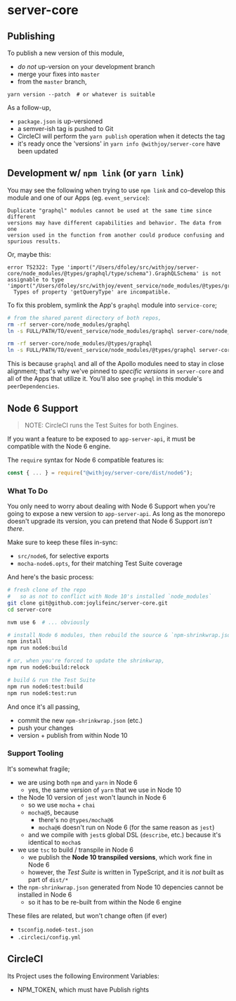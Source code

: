 # server-core


## Publishing

To publish a new version of this module,

- *do not* up-version on your development branch
- merge your fixes into `master`
- from the `master` branch,

```
yarn version --patch  # or whatever is suitable
```

As a follow-up,

- `package.json` is up-versioned
- a semver-ish tag is pushed to Git
- CircleCI will perform the `yarn publish` operation when it detects the tag
- it's ready once the 'versions' in `yarn info @withjoy/server-core` have been updated


## Development w/ `npm link` (or `yarn link`)

You may see the following when trying to use `npm link` and co-develop this module and one of our Apps (eg. `event_service`):

```
Duplicate "graphql" modules cannot be used at the same time since different
versions may have different capabilities and behavior. The data from one
version used in the function from another could produce confusing and
spurious results.
```

Or, maybe this:

```
error TS2322: Type 'import("/Users/dfoley/src/withjoy/server-core/node_modules/@types/graphql/type/schema").GraphQLSchema' is not assignable to type 'import("/Users/dfoley/src/withjoy/event_service/node_modules/@types/graphql/type/schema").GraphQLSchema'.
  Types of property 'getQueryType' are incompatible.
```

To fix this problem, symlink the App's `graphql` module into `service-core`;

```bash
# from the shared parent directory of both repos,
rm -rf server-core/node_modules/graphql
ln -s FULL/PATH/TO/event_service/node_modules/graphql server-core/node_modules

rm -rf server-core/node_modules/@types/graphql
ln -s FULL/PATH/TO/event_service/node_modules/@types/graphql server-core/node_modules/@types
```

This is because `graphql` and all of the Apollo modules need to stay in close alignment;
that's why we've pinned to *specific versions* in `server-core` and all of the Apps that utilize it.
You'll also see `graphql` in this module's `peerDependencies`.


## Node 6 Support

> NOTE:  CircleCI runs the Test Suites for both Engines.

If you want a feature to be exposed to `app-server-api`, it must be compatible with the Node 6 engine.

The `require` syntax for Node 6 compatible features is:

```javascript
const { ... } = require("@withjoy/server-core/dist/node6");
```

### What To Do

You only need to worry about dealing with Node 6 Support when you're going to expose a new version to `app-server-api`.
As long as the monorepo doesn't upgrade its version, you can pretend that Node 6 Support *isn't there*.

Make sure to keep these files in-sync:

- `src/node6`, for selective exports
- `mocha-node6.opts`, for their matching Test Suite coverage

And here's the basic process:

```bash
# fresh clone of the repo
#   so as not to conflict with Node 10's installed `node_modules`
git clone git@github.com:joylifeinc/server-core.git
cd server-core

nvm use 6  # ... obviously

# install Node 6 modules, then rebuild the source & `npm-shrinkwrap.json`
npm install
npm run node6:build

# or, when you're forced to update the shrinkwrap,
npm run node6:build:relock

# build & run the Test Suite
npm run node6:test:build
npm run node6:test:run
```

And once it's all passing,

- commit the new `npm-shrinkwrap.json` (etc.)
- push your changes
- version + publish from within Node 10

### Support Tooling

It's somewhat fragile;

- we are using both `npm` and `yarn` in Node 6
  - yes, the same version of `yarn` that we use in Node 10
- the Node 10 version of `jest` won't launch in Node 6
  - so we use `mocha` + `chai`
  - `mocha@5`, because
    - there's no `@types/mocha@6`
    - `mocha@6` doesn't run on Node 6 (for the same reason as `jest`)
  - and we compile with `jest`s global DSL (`describe`, etc.) because it's identical to `mocha`s
- we use `tsc` to build / transpile in Node 6
  - we publish the **Node 10 transpiled versions**, which work fine in Node 6
  - however, the *Test Suite* is written in TypeScript, and it is *not* built as part of `dist/*`
- the `npm-shrinkwrap.json` generated from Node 10 depencies cannot be installed in Node 6
  - so it has to be re-built from within the Node 6 engine

These files are related, but won't change often (if ever)

- `tsconfig.node6-test.json`
- `.circleci/config.yml`


## CircleCI

Its Project uses the following Environment Variables:

- NPM_TOKEN, which must have Publish rights
